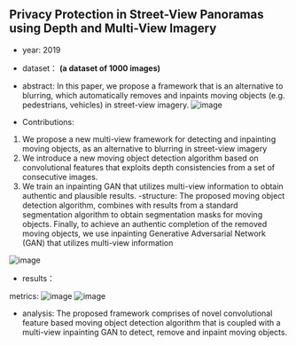 ## Privacy Protection in Street-View Panoramas using Depth and Multi-View Imagery

- year: 2019

- dataset：  **(a dataset of 1000 images)**  

- abstract: In this paper, we propose a framework that is an alternative to blurring, which automatically removes and inpaints moving objects (e.g. pedestrians, vehicles) in street-view imagery.
![image](https://github.com/VLISLAB/360-DL-Survey/blob/main/Images/PPSVabstract.png)

- Contributions:
1) We propose a new multi-view framework for detecting and inpainting moving objects, as an alternative to
blurring in street-view imagery
2) We introduce a new moving object detection algorithm based on convolutional features that exploits depth consistencies from a set of consecutive images.
3) We train an inpainting GAN that utilizes multi-view information to obtain authentic and plausible results.
-structure: The proposed moving object detection algorithm, combines with results from a standard segmentation algorithm to obtain segmentation masks for moving objects.  Finally, to achieve an authentic completion of the removed moving objects, we use inpainting Generative Adversarial Network (GAN) that utilizes multi-view information

![image](https://github.com/VLISLAB/360-DL-Survey/blob/main/Images/PPSVstructure.png)

- results：

metrics: 
![image](https://github.com/VLISLAB/360-DL-Survey/blob/main/Images/PPSVresult.png)
![image](https://github.com/VLISLAB/360-DL-Survey/blob/main/Images/PPSVresult1.png)

- analysis:  The proposed framework comprises of novel convolutional feature based moving object detection algorithm that is coupled with a multi-view inpainting GAN to detect, remove and inpaint moving objects.
